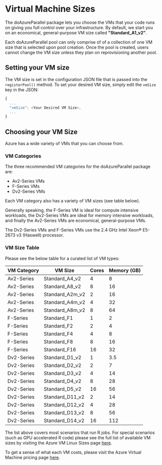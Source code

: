 # Virtual Machine Sizes

The doAzureParallel package lets you choose the VMs that your code runs on giving you full control over your infrastructure. By default, we start you on an economical, general-purpose VM size called **"Standard_A1_v2"**. 

Each doAzureParallel pool can only comprise of of a collection of one VM size that is selected upon pool creation. Once the pool is created, users cannot change the VM size unless they plan on reprovisioning another pool.

## Setting your VM size 

The VM size is set in the configuration JSON file that is passed into the `registerPool()` method. To set your desired VM size, simply edit the `vmSize` key in the JSON:

```javascript
{
  ...
  "vmSize": <Your Desired VM Size>,
  ...
}
```

## Choosing your VM Size

Azure has a wide variety of VMs that you can choose from. 

### VM Categories

The three recommended VM categories for the doAzureParallel package are:
- Av2-Series VMs
- F-Series VMs
- Dv2-Series VMs

Each VM category also has a variety of VM sizes (see table below).

Generally speaking, the F-Series VM is ideal for compute intensive workloads, the Dv2-Series VMs are ideal for memory intensive workloads, and finally the Av2-Series VMs are economical, general-purpose VMs.

The Dv2-Series VMs and F-Series VMs use the 2.4 GHz Intel Xeon® E5-2673 v3 (Haswell) processor.

### VM Size Table

Please see the below table for a curated list of VM types:

| VM Category | VM Size | Cores | Memory (GB) |
| ----------- | ------- | ----- | ----------- |
| Av2-Series | Standard_A4_v2 | 4 | 8 |
| Av2-Series | Standard_A8_v2 | 8 | 16 |
| Av2-Series | Standard_A2m_v2 | 2 | 16 |
| Av2-Series | Standard_A4m_v2 | 4 | 32 |
| Av2-Series | Standard_A8m_v2 | 8 | 64 |
| F-Series | Standard_F1 | 1 | 2 |
| F-Series | Standard_F2 | 2 | 4 |
| F-Series | Standard_F4 | 4 | 8 |
| F-Series | Standard_F8 | 8 | 16 |
| F-Series | Standard_F16 | 16 | 32 |
| Dv2-Series | Standard_D1_v2 | 1 | 3.5 |
| Dv2-Series | Standard_D2_v2 | 2 | 7 |
| Dv2-Series | Standard_D3_v2 | 4 | 14 |
| Dv2-Series | Standard_D4_v2 | 8 | 28 |
| Dv2-Series | Standard_D5_v2 | 16 | 56 |
| Dv2-Series | Standard_D11_v2 | 2 | 14 |
| Dv2-Series | Standard_D12_v2 | 4 | 28 |
| Dv2-Series | Standard_D13_v2 | 8 | 56 |
| Dv2-Series | Standard_D14_v2 | 16 | 112 |

The list above covers most scenarios that run R jobs. For special scenarios (such as GPU accelerated R code) please see the full list of available VM sizes by visiting the Azure VM Linux Sizes page [here](https://docs.microsoft.com/en-us/azure/virtual-machines/virtual-machines-linux-sizes?toc=%2fazure%2fvirtual-machines%2flinux%2ftoc.json#a-series).

To get a sense of what each VM costs, please visit the Azure Virtual Machine pricing page [here](https://azure.microsoft.com/en-us/pricing/details/virtual-machines/linux/).


